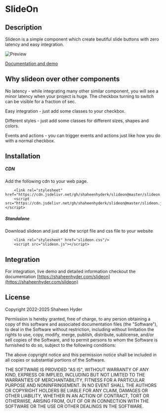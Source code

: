 # SlideOn

## Description
Slideon is a simple component which create beutiful slide buttons with zero latency and easy integration.

![Preview](https://i.imgur.com/oNYJsb5.png)

[Documentation and demo](https://shaheenhyder.com/slideon)

## Why slideon over other components
No latency - while integrating many other similar component, you will see a minor latency when your project is huge. The checkbox turning to switch can be visible for a fraction of sec.

Easy integration - just add some classes to your checkbox.

Different styles - just add some classes for different sizes, shapes and colors.

Events and actions - you can trigger events and actions just like how you do with a normal checkbox.

## Installation
##### CDN 
Add the following cdn to your web page.

```
    <link rel="stylesheet" href="https://cdn.jsdelivr.net/gh/shaheenhyderk/slideon@master/slideon.css"/>
    <script src="https://cdn.jsdelivr.net/gh/shaheenhyderk/slideon@master/slideon.js"></script>
```
        
##### Standalone
Download slideon and just add the script file and css file to your website

```
    <link rel="stylesheet" href="slideon.css"/>
    <script src="slideon.js"></script>
```
## Integration
For integration, live demo and detailed information checkout the documentation [https://shaheenhyder.com/slideon](https://shaheenhyder.com/slideon)

## License
Copyright 2022-2025 Shaheen Hyder

Permission is hereby granted, free of charge, to any person obtaining a copy of this software and associated documentation files (the "Software"), to deal in the Software without restriction, including without limitation the rights to use, copy, modify, merge, publish, distribute, sublicense, and/or sell copies of the Software, and to permit persons to whom the Software is furnished to do so, subject to the following conditions:

The above copyright notice and this permission notice shall be included in all copies or substantial portions of the Software.

THE SOFTWARE IS PROVIDED "AS IS", WITHOUT WARRANTY OF ANY KIND, EXPRESS OR IMPLIED, INCLUDING BUT NOT LIMITED TO THE WARRANTIES OF MERCHANTABILITY, FITNESS FOR A PARTICULAR PURPOSE AND NONINFRINGEMENT. IN NO EVENT SHALL THE AUTHORS OR COPYRIGHT HOLDERS BE LIABLE FOR ANY CLAIM, DAMAGES OR OTHER LIABILITY, WHETHER IN AN ACTION OF CONTRACT, TORT OR OTHERWISE, ARISING FROM, OUT OF OR IN CONNECTION WITH THE SOFTWARE OR THE USE OR OTHER DEALINGS IN THE SOFTWARE.
